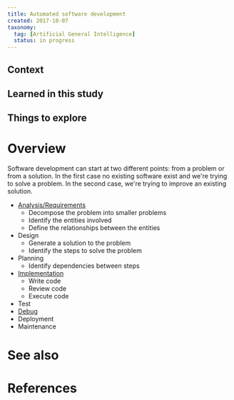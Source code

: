 ```yaml
---
title: Automated software development
created: 2017-10-07
taxonomy:
  tag: [Artificial General Intelligence]
  status: in progress
---
```


## Context

## Learned in this study

## Things to explore

# Overview
Software development can start at two different points: from a problem or from a solution. In the first case no existing software exist and we're trying to solve a problem. In the second case, we're trying to improve an existing solution.

* [Analysis/Requirements](../automated-requirements/article.md)
  * Decompose the problem into smaller problems
  * Identify the entities involved
  * Define the relationships between the entities
* Design
  * Generate a solution to the problem
  * Identify the steps to solve the problem
* Planning
  * Identify dependencies between steps
* [Implementation](../automated-programming/article.md)
  * Write code
  * Review code
  * Execute code
* Test
* [Debug](../automated-defect-correction/article.md)
* Deployment
* Maintenance

# See also

# References
